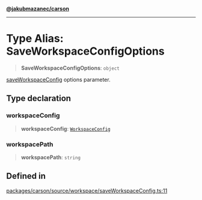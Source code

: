 [**@jakubmazanec/carson**](../README.md)

---

# Type Alias: SaveWorkspaceConfigOptions

> **SaveWorkspaceConfigOptions**: `object`

[saveWorkspaceConfig](../functions/saveWorkspaceConfig.md) options parameter.

## Type declaration

### workspaceConfig

> **workspaceConfig**: [`WorkspaceConfig`](WorkspaceConfig.md)

### workspacePath

> **workspacePath**: `string`

## Defined in

[packages/carson/source/workspace/saveWorkspaceConfig.ts:11](https://github.com/jakubmazanec/tools/blob/4bb343d3736e4f9f11a014de3241c6054262151e/packages/carson/source/workspace/saveWorkspaceConfig.ts#L11)
